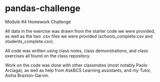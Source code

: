 # pandas-challenge
Module #4 Homework Challenge

All data in the exercise was drawn from the starter code we were provided, as well as the two .csv files we were provided (schools_complete.csv and students_complete.csv).

All code was written using class notes, class demonstrations, and class exercises all found on the class repository. 

Work on the code was done with other classmates (most notably Paolo Arciaga), as well as help from AskBCS Learning assistants, and my Tutor, Asiha Braxton-Garvin. 